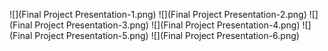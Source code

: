 ![](Final Project Presentation-1.png)
![](Final Project Presentation-2.png)
![](Final Project Presentation-3.png)
![](Final Project Presentation-4.png)
![](Final Project Presentation-5.png)
![](Final Project Presentation-6.png)
